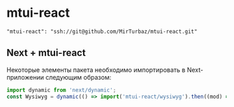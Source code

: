 # mtui-react
    "mtui-react": "ssh://git@github.com/MirTurbaz/mtui-react.git"

## Next + mtui-react

Некоторые элементы пакета необходимо импортировать в Next-приложении следующим образом:

```ts
import dynamic from 'next/dynamic';
const Wysiwyg = dynamic(() => import('mtui-react/wysiwyg').then((mod) => mod.Wysiwyg), { ssr: false });
```
